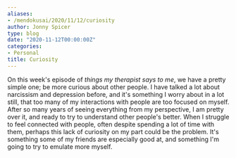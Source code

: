 ```yaml
---
aliases:
- /mendokusai/2020/11/12/curiosity
author: Jonny Spicer
type: blog
date: "2020-11-12T00:00:00Z"
categories:
- Personal
title: Curiosity
---
```

On this week's episode of *things my therapist says to me*, we have a pretty simple one; be more curious about other people. I have talked a lot about narcissism and depression before,
and it's something I worry about in a lot still, that too many of my interactions with people are too focused on myself. After so many years of seeing everything from my perspective,
I am pretty over it, and ready to try to understand other people's better. When I struggle to feel connected with people, often despite spending a lot of time with them, perhaps this
lack of curiosity on my part could be the problem. It's something some of my friends are especially good at, and something I'm going to try to emulate more myself.
